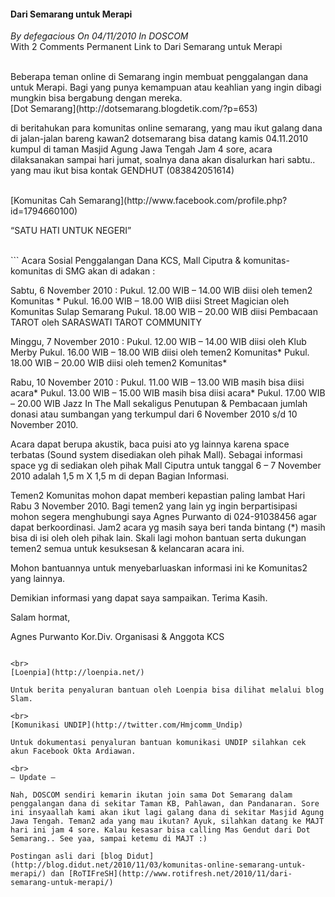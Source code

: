#### Dari Semarang untuk Merapi
_By defegacious On 04/11/2010 In DOSCOM_
<br>
With 2 Comments Permanent Link to Dari Semarang untuk Merapi

<br>
Beberapa teman online di Semarang ingin membuat penggalangan dana untuk Merapi. Bagi yang punya kemampuan atau keahlian yang ingin dibagi  mungkin bisa bergabung dengan mereka.

<br>
[Dot Semarang](http://dotsemarang.blogdetik.com/?p=653)

di beritahukan para komunitas online semarang, yang mau ikut galang dana di jalan-jalan bareng kawan2 dotsemarang bisa datang kamis 04.11.2010  kumpul di taman Masjid Agung Jawa Tengah  Jam 4 sore, acara dilaksanakan sampai hari jumat, soalnya dana akan disalurkan hari sabtu.. yang mau ikut bisa kontak  GENDHUT (083842051614)

<br>
[Komunitas Cah Semarang](http://www.facebook.com/profile.php?id=1794660100)

“SATU HATI UNTUK NEGERI”

<br>
```
Acara Sosial Penggalangan Dana KCS, Mall Ciputra &  komunitas-komunitas di SMG  akan di adakan :

Sabtu, 6 November 2010 :
Pukul. 12.00 WIB – 14.00 WIB diisi oleh temen2 Komunitas *
Pukul. 16.00 WIB – 18.00 WIB diisi Street Magician oleh Komunitas Sulap Semarang
Pukul. 18.00 WIB – 20.00 WIB diisi Pembacaan TAROT oleh SARASWATI TAROT COMMUNITY

Minggu, 7 November 2010 :
Pukul. 12.00 WIB – 14.00 WIB diisi oleh Klub Merby
Pukul. 16.00 WIB – 18.00 WIB diisi oleh temen2 Komunitas*
Pukul. 18.00 WIB – 20.00 WIB diisi oleh temen2 Komunitas*

Rabu, 10 November 2010 :
Pukul. 11.00 WIB – 13.00 WIB masih bisa diisi acara*
Pukul. 13.00 WIB – 15.00 WIB masih bisa diisi acara*
Pukul. 17.00 WIB – 20.00 WIB Jazz In The Mall sekaligus Penutupan & Pembacaan jumlah donasi atau sumbangan yang terkumpul dari 6 November 2010 s/d 10 November 2010.

Acara dapat berupa akustik, baca puisi ato yg lainnya karena space terbatas (Sound system disediakan oleh pihak Mall). Sebagai informasi space yg di sediakan oleh pihak Mall Ciputra untuk tanggal 6 – 7 November 2010 adalah 1,5 m X 1,5 m di depan Bagian Informasi.

Temen2 Komunitas mohon dapat memberi kepastian paling lambat Hari Rabu 3 November 2010. Bagi temen2 yang lain yg ingin berpartisipasi mohon segera menghubungi saya Agnes Purwanto di 024-91038456 agar dapat berkoordinasi. Jam2 acara yg masih saya beri tanda bintang (*) masih bisa di isi oleh oleh pihak lain. Skali lagi mohon bantuan serta dukungan temen2 semua untuk kesuksesan & kelancaran acara ini.

Mohon bantuannya untuk menyebarluaskan informasi ini ke Komunitas2 yang lainnya.

Demikian informasi yang dapat saya sampaikan. Terima Kasih.

Salam hormat,

Agnes Purwanto
Kor.Div. Organisasi & Anggota KCS
```

<br>
[Loenpia](http://loenpia.net/)

Untuk berita penyaluran bantuan oleh Loenpia bisa dilihat melalui blog Slam.

<br>
[Komunikasi UNDIP](http://twitter.com/Hmjcomm_Undip)

Untuk dokumentasi penyaluran bantuan komunikasi UNDIP silahkan cek akun Facebook Okta Ardiawan.

<br>
– Update –

Nah, DOSCOM sendiri kemarin ikutan join sama Dot Semarang dalam penggalangan dana di sekitar Taman KB, Pahlawan, dan Pandanaran. Sore ini insyaallah kami akan ikut lagi galang dana di sekitar Masjid Agung Jawa Tengah. Teman2 ada yang mau ikutan? Ayuk, silahkan datang ke MAJT hari ini jam 4 sore. Kalau kesasar bisa calling Mas Gendut dari Dot Semarang.. See yaa, sampai ketemu di MAJT :)

Postingan asli dari [blog Didut](http://blog.didut.net/2010/11/03/komunitas-online-semarang-untuk-merapi/) dan [RoTIFreSH](http://www.rotifresh.net/2010/11/dari-semarang-untuk-merapi/)